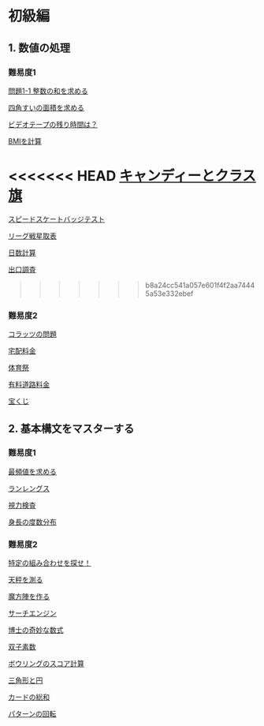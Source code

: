 # 初級編

## 1. 数値の処理

### 難易度1

[問題1-1 整数の和を求める](./variables/04-01.md)

[四角すいの面積を求める](./variables/05-01.md)

[ビデオテープの残り時間は？](./variables/05-02.md)

[BMIを計算](./variables/05-03.md)

<<<<<<< HEAD
[キャンディーとクラス旗](./variables/07-01.md)
=======
[スピードスケートバッジテスト](./variables/06-01.md)

[リーグ戦星取表](./variables/06-02.md)

[日数計算](./variables/06-03.md)

[出口調査](./variables/06-52.md)
>>>>>>> b8a24cc541a057e601f4f2aa74445a53e332ebef

### 難易度2

[コラッツの問題](./variables/07-51.md)

[宅配料金](./variables/07-02.md)

[体育祭](./variables/07-54.md)

[有料道路料金](./variables/07-56.md)

[宝くじ](./variables/07-58.md)


## 2. 基本構文をマスターする

### 難易度1

[最頻値を求める](./constructions/04-03.md)

[ランレングス](./constructions/05-05.md)

[視力検査](./constructions/07-02.md)

[身長の度数分布](./constructions/06-54.md)

### 難易度2

[特定の組み合わせを探せ！](./constructions/04-05.md)

[天秤を測る](./constructions/04-06.md)

[魔方陣を作る](./constructions/05-06.md)

[サーチエンジン](./constructions/05-12.md)

[博士の奇妙な数式](./constructions/05-15.md)

[双子素数](./constructions/07-03.md)

[ボウリングのスコア計算](./constructions/07-05.md)

[三角形と円](./constructions/07-06.md)

[カードの総和](./constructions/07-07.md)

[パターンの回転](./constructions/06-51.md)
